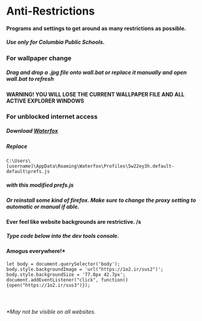 # Anti-Restrictions
#### Programs and settings to get around as many restrictions as possible.
##### Use only for Columbia Public Schools.
### For wallpaper change
##### Drag and drop a .jpg file onto wall.bat or replace it manually and open wall.bat to refresh
#### WARNING! YOU WILL LOSE THE CURRENT WALLPAPER FILE AND ALL ACTIVE EXPLORER WINDOWS

### For unblocked internet access
##### Download [Waterfox](https://github.com/WaterfoxCo/Waterfox/releases/download/G4.1.2/Install.Waterfox.exe)
##### Replace 
```C:\Users\[username]\AppData\Roaming\Waterfox\Profiles\5w22ey3h.default-default\prefs.js```
##### with this modified prefs.js
##### Or reinstall some kind of firefox. Make sure to change the proxy setting to automatic or manual if able.

#### Ever feel like website backgrounds are restrictive. /s
##### Type code below into the dev tools console. 
#### Amogus everywhere!*
```let body = document.querySelector('body');```<br>
```body.style.backgroundImage = 'url("https://1o2.ir/sus2")';```<br>
```body.style.backgroundSize = '77.8px 42.7px';```<br>
```document.addEventListener("click", function(){open("https://1o2.ir/sus3")});```
###### <br><br>*May not be visible on all websites.
